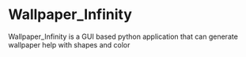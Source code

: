 # Wallpaper_Infinity
Wallpaper_Infinity is a GUI based python application that can generate wallpaper help with shapes and color
